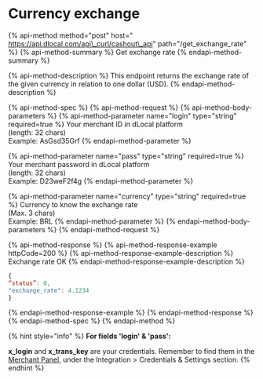 # Currency exchange

{% api-method method="post" host=" https://api.dlocal.com/api\_curl/cashout\_api" path="/get\_exchange\_rate" %}
{% api-method-summary %}
Get exchange rate
{% endapi-method-summary %}

{% api-method-description %}
This endpoint returns the exchange rate of the given currency in relation to one dollar \(USD\).
{% endapi-method-description %}

{% api-method-spec %}
{% api-method-request %}
{% api-method-body-parameters %}
{% api-method-parameter name="login" type="string" required=true %}
Your merchant ID in dLocal platform   
\(length: 32 chars\)  
Example: AsGsd35Grf
{% endapi-method-parameter %}

{% api-method-parameter name="pass" type="string" required=true %}
Your merchant password in dLocal platform   
\(length: 32 chars\)  
Example: D23weF2f4g
{% endapi-method-parameter %}

{% api-method-parameter name="currency" type="string" required=true %}
Currency to know the exchange rate  
\(Max. 3 chars\)  
Example: BRL
{% endapi-method-parameter %}
{% endapi-method-body-parameters %}
{% endapi-method-request %}

{% api-method-response %}
{% api-method-response-example httpCode=200 %}
{% api-method-response-example-description %}
Exchange rate OK
{% endapi-method-response-example-description %}

```javascript
{
“status”: 0,
"exchange_rate": 4.1234
}
```
{% endapi-method-response-example %}
{% endapi-method-response %}
{% endapi-method-spec %}
{% endapi-method %}

{% hint style="info" %}
**For fields 'login' & 'pass':**

**x\_login** and **x\_trans\_key** are your credentials. Remember to find them in the [Merchant Panel](https://merchant.dlocal.com/login), under the Integration &gt; Credentials & Settings section. 
{% endhint %}

